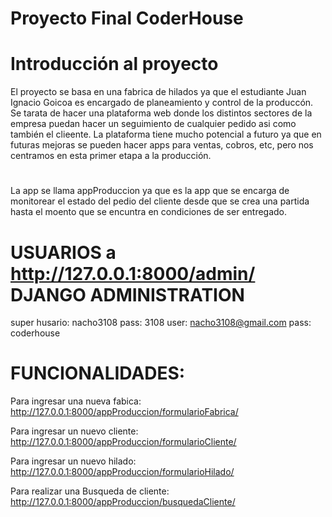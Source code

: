 # Proyecto Final CoderHouse

# Introducción al proyecto
El proyecto se basa en una fabrica de hilados ya que el estudiante Juan Ignacio Goicoa es encargado de planeamiento y control de la produccón.
Se tarata de hacer una plataforma web donde los distintos sectores de la empresa puedan hacer un seguimiento de cualquier pedido asi como también el clieente.
La plataforma tiene mucho potencial a futuro ya que en futuras mejoras se pueden hacer apps para ventas, cobros, etc, pero nos centramos en esta primer etapa a la producción.
#
La app se llama appProduccion ya que es la app que se encarga de monitorear el estado del pedio del cliente desde que se crea una partida hasta el moento que se encuntra en condiciones de ser entregado.

# USUARIOS a http://127.0.0.1:8000/admin/ DJANGO ADMINISTRATION
super husario: nacho3108    pass: 3108
user: nacho3108@gmail.com pass: coderhouse

# FUNCIONALIDADES:
Para ingresar una nueva fabica: http://127.0.0.1:8000/appProduccion/formularioFabrica/

Para ingresar un nuevo cliente: http://127.0.0.1:8000/appProduccion/formularioCliente/

Para ingresar un nuevo hilado: http://127.0.0.1:8000/appProduccion/formularioHilado/

Para realizar una Busqueda de cliente: http://127.0.0.1:8000/appProduccion/busquedaCliente/
